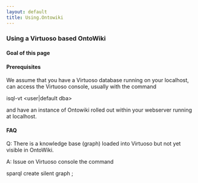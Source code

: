```yaml
---
layout: default
title: Using.Ontowiki
---
```


### Using a Virtuoso based OntoWiki

#### Goal of this page

#### Prerequisites

We assume that you have a Virtuoso database running on your localhost, can access the Virtuoso console, usually with the command

  
isql-vt <port> <user|default dba> <password>

and have an instance of Ontowiki rolled out within your webserver running at localhost.

#### FAQ

Q: There is a knowledge base (graph) <URI> loaded into Virtuoso but not yet visible in OntoWiki.

A: Issue on Virtuoso console the command

  
sparql create silent graph <URI> ;


